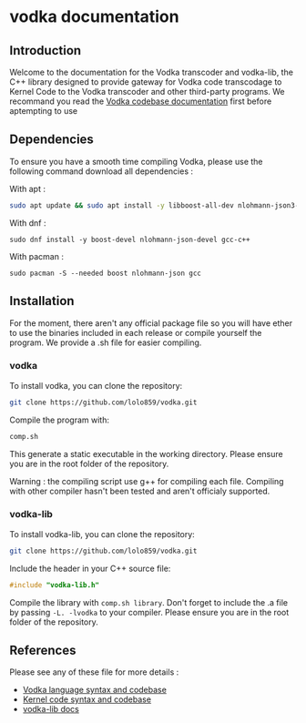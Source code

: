 # vodka documentation

## Introduction

Welcome to the documentation for the Vodka transcoder and vodka-lib, the C++ library designed to provide gateway for Vodka code transcodage to Kernel Code to the Vodka transcoder and other third-party programs. We recommand you read the [Vodka codebase documentation](https://github.com/lolo859/vodka/docs/vodka-codebase.md) first before aptempting to use 

## Dependencies

To ensure you have a smooth time compiling Vodka, please use the following command download all dependencies :

With apt : 
```sh
sudo apt update && sudo apt install -y libboost-all-dev nlohmann-json3-dev g++
```

With dnf :
```
sudo dnf install -y boost-devel nlohmann-json-devel gcc-c++
```

With pacman :
```
sudo pacman -S --needed boost nlohmann-json gcc
```

## Installation

For the moment, there aren't any official package file so you will have ether to use the binaries included in each release or compile yourself the program. We provide a .sh file for easier compiling.

### vodka

To install vodka, you can clone the repository:

```sh
git clone https://github.com/lolo859/vodka.git
```

Compile the program with:

```sh
comp.sh
```

This generate a static executable in the working directory. Please ensure you are in the root folder of the repository.

Warning : the compiling script use g++ for compiling each file. Compiling with other compiler hasn't been tested and aren't officialy supported.

### vodka-lib

To install vodka-lib, you can clone the repository:

```sh
git clone https://github.com/lolo859/vodka.git
```

Include the header in your C++ source file:

```cpp
#include "vodka-lib.h"
```

Compile the library with ```comp.sh library```. Don't forget to include the .a file by passing ```-L. -lvodka``` to your compiler. Please ensure you are in the root folder of the repository.

## References

Please see any of these file for more details :
- [Vodka language syntax and codebase](https://github.com/lolo859/vodka/docs/vodka-codebase.md)
- [Kernel code syntax and codebase](https://github.com/lolo859/vodka/docs/kernel-codebase.md)
- [vodka-lib docs](https://github.com/lolo859/vodka/docs/vodka-lib-usage.md)
